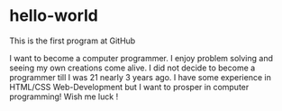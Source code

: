 # hello-world
This is the first program at GitHub

I want to become a computer programmer. I enjoy problem solving and seeing my own creations come alive. I did not decide to become a programmer till I was 21 nearly 3 years ago. I have some experience in HTML/CSS Web-Development but I want to prosper in computer programming! Wish me luck !
